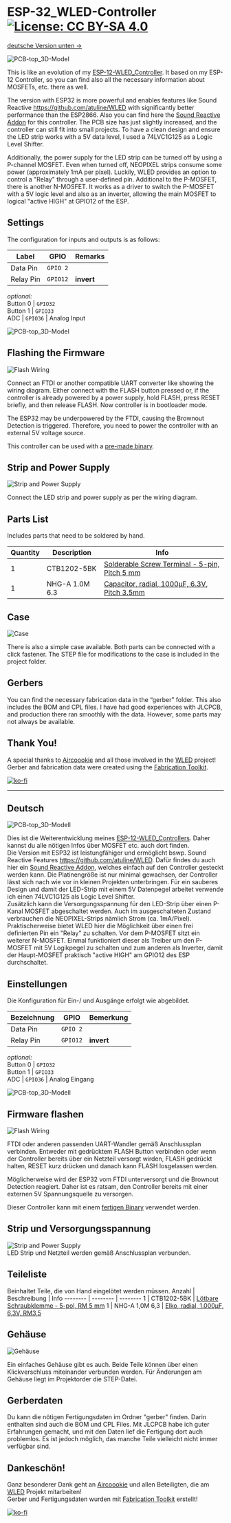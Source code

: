 # ESP-32_WLED-Controller  [![License: CC BY-SA 4.0](https://img.shields.io/badge/License-CC%20BY--SA%204.0-lightgrey.svg)](https://creativecommons.org/licenses/by-sa/4.0/)

[deutsche Version unten ->](#Deutsch)

![PCB-top_3D-Model](images/ESP-32_WLED-Controller.jpg)

This is like an evolution of my [ESP-12-WLED_Controller](https://github.com/der-pw/ESP-12_WLED-Controller). It based on my ESP-12 Controller, so you can find also all the necessary information about MOSFETs, etc. there as well.

The version with ESP32 is more powerful and enables features like Sound Reactive https://github.com/atuline/WLED with significantly better performance than the ESP2866. Also you can find here the [Sound Reactive Addon](ESP-32_WLED-Controller_Addon) for this controller. The PCB size has just slightly increased, and the controller can still fit into small projects. To have a clean design and ensure the LED strip works with a 5V data level, I used a 74LVC1G125 as a Logic Level Shifter.

Additionally, the power supply for the LED strip can be turned off by using a P-channel MOSFET. Even when turned off, NEOPIXEL strips consume some power (approximately 1mA per pixel). Luckily, WLED provides an option to control a "Relay" through a user-defined pin. Additional to the P-MOSFET, there is another N-MOSFET. It works as a driver to switch the P-MOSFET with a 5V logic level and also as an inverter, allowing the main MOSFET to logical "active HIGH" at GPIO12 of the ESP.

## Settings
The configuration for inputs and outputs is as follows:

Label | GPIO | Remarks
--- | --- | ---
Data Pin | `GPIO 2`  
Relay Pin | `GPIO12` | **invert**  
*optional:*  
Button 0 | `GPIO32`  
Button 1 | `GPIO33`  
ADC | `GPIO36` | Analog Input

![PCB-top_3D-Model](images/settings.jpg)

## Flashing the Firmware
![Flash Wiring](images/flash_wiring.jpg)

Connect an FTDI or another compatible UART converter like showing the wiring diagram. Either connect with the FLASH button pressed or, if the controller is already powered by a power supply, hold FLASH, press RESET briefly, and then release FLASH. Now controller is in bootloader mode.

The ESP32 may be underpowered by the FTDI, causing the Brownout Detection is triggered. Therefore, you need to power the controller with an external 5V voltage source.

This controller can be used with a [pre-made binary](https://install.wled.me/).

## Strip and Power Supply
![Strip and Power Supply](images/strip_wiring.jpg)

Connect the LED strip and power supply as per the wiring diagram.

## Parts List
Includes parts that need to be soldered by hand.

Quantity | Description | Info
-------- | -------- | --------
1   | CTB1202-5BK   | [Solderable Screw Terminal - 5-pin, Pitch 5 mm](https://www.reichelt.de/loetbare-schraubklemme-5-pol-rm-5-mm-90--ctb1202-5bk-p292662.html)
1   | NHG-A 1.0M 6.3   | [Capacitor, radial, 1000µF, 6.3V, Pitch 3.5mm](https://www.reichelt.de/elko-radial-1-000-f-6-3v-rm3-5-1000h-105-c-20--nhg-a-1-0m-6-3-p200391.html)

## Case
![Case](case/case.jpg)  

There is also a simple case available. Both parts can be connected with a click fastener. The STEP file for modifications to the case is included in the project folder.

## Gerbers
You can find the necessary fabrication data in the “gerber” folder. This also includes the BOM and CPL files. I have had good experiences with JLCPCB, and production there ran smoothly with the data. However, some parts may not always be available.

## Thank You!

A special thanks to [Aircoookie](https://github.com/Aircoookie) and all those involved in the [WLED](https://github.com/Aircoookie/WLED) project!  
Gerber and fabrication data were created using the [Fabrication Toolkit](https://github.com/bennymeg/JLC-Plugin-for-KiCad).

[![ko-fi](https://ko-fi.com/img/githubbutton_sm.svg)](https://ko-fi.com/S6S7GF5NA)

---
## Deutsch
![PCB-top_3D-Modell](images/ESP-32_WLED-Controller.jpg)

Dies ist die Weiterentwicklung meines [ESP-12-WLED_Controllers](https://github.com/der-pw/ESP-12_WLED-Controller). Daher kannst du alle nötigen Infos über MOSFET etc. auch dort finden.  
Die Version mit ESP32 ist leistungfähiger und ermöglicht bswp. Sound Reactive Features https://github.com/atuline/WLED. Dafür findes du auch hier ein [Sound Reactive Addon](ESP-32_WLED-Controller_Addon), welches einfach auf den Controller gesteckt werden kann. Die Platinengröße ist nur minimal gewachsen, der Controller lässt sich nach wie vor in kleinen Projekten unterbringen. Für ein sauberes Design und damit der LED-Strip mit einem 5V Datenpegel arbeitet verwende ich einen 74LVC1G125 als Logic Level Shifter.  
Zusätzlich kann die Versorgungsspannung für den LED-Strip über einen P-Kanal MOSFET abgeschaltet werden. Auch im ausgeschalteten Zustand verbrauchen die NEOPIXEL-Strips nämlich Strom (ca. 1mA/Pixel).
Praktischerweise bietet WLED hier die Möglichkeit über einen frei definierten Pin ein "Relay" zu schalten. Vor dem P-MOSFET sitzt ein weiterer N-MOSFET. Einmal funktioniert dieser als Treiber um den P-MOSFET mit 5V Logikpegel zu schalten und zum anderen als Inverter, damit der Haupt-MOSFET praktisch "active HIGH" am GPIO12 des ESP durchschaltet. 

## Einstellungen
Die Konfiguration für Ein-/ und Ausgänge erfolgt wie abgebildet.  

Bezeichnung | GPIO | Bemerkung
--- | --- | ---
Data Pin | `GPIO 2`  
Relay Pin | `GPIO12` | **invert**  
*optional:*  
Button 0 | `GPIO32`  
Button 1 | `GPIO33`  
ADC | `GPIO36` | Analog Eingang


![PCB-top_3D-Modell](images/settings.jpg)  

## Firmware flashen
![Flash Wiring](images/flash_wiring.jpg)  

FTDI oder anderen passenden UART-Wandler gemäß Anschlussplan verbinden.
Entweder mit gedrücktem FLASH Button verbinden oder wenn der Controller bereits über ein Netzteil versorgt wirden, FLASH gedrückt halten, RESET kurz drücken und danach kann FLASH losgelassen werden.  

Möglicherweise wird der ESP32 vom FTDI unterversorgt und die Brownout Detection reagiert. Daher ist es ratsam, den Controller bereits mit einer externen 5V Spannungsquelle zu versorgen.  

Dieser Controller kann mit einem [fertigen Binary](https://install.wled.me/) verwendet werden.

## Strip und Versorgungsspannung
![Strip and Power Supply](images/strip_wiring.jpg)  
LED Strip und Netzteil werden gemäß Anschlussplan verbunden.

## Teileliste
Beinhaltet Teile, die von Hand eingelötet werden müssen.
Anzahl | Beschreibung | Info
-------- | -------- | --------
1   | CTB1202-5BK   | [Lötbare Schraubklemme - 5-pol, RM 5 mm](https://www.reichelt.de/loetbare-schraubklemme-5-pol-rm-5-mm-90--ctb1202-5bk-p292662.html)
1   | NHG-A 1,0M 6,3   | [Elko, radial, 1.000µF, 6,3V, RM3,5](https://www.reichelt.de/elko-radial-1-000-f-6-3v-rm3-5-1000h-105-c-20--nhg-a-1-0m-6-3-p200391.html)

## Gehäuse
![Gehäuse](case/case.jpg)  

Ein einfaches Gehäuse gibt es auch.
Beide Teile können über einen Klickverschluss miteinander verbunden werden.
Für Änderungen am Gehäuse liegt im Projektorder die STEP-Datei.  

## Gerberdaten
Du kann die nötigen Fertigungsdaten im Ordner "gerber" finden. Darin enthalten sind auch die BOM und CPL Files. Mit JLCPCB habe ich guter Erfahrungen gemacht, und mit den Daten lief die Fertigung dort auch problemlos. Es ist jedoch möglich, das manche Teile vielleicht nicht immer verfügbar sind.

## Dankeschön!  
Ganz besonderer Dank geht an [Aircoookie](https://github.com/Aircoookie) und allen Beteiligten, die am [WLED](https://github.com/Aircoookie/WLED) Projekt mitarbeiten!  
Gerber und Fertigungsdaten wurden mit [Fabrication Toolkit](https://github.com/bennymeg/JLC-Plugin-for-KiCad) erstellt!


[![ko-fi](https://ko-fi.com/img/githubbutton_sm.svg)](https://ko-fi.com/S6S7GF5NA)
